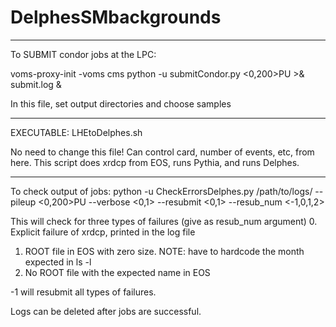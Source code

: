 # DelphesSMbackgrounds

----------------------------------------------------------

To SUBMIT condor jobs at the LPC:

voms-proxy-init -voms cms
python -u submitCondor.py <0,200>PU >& submit.log &

In this file, set output directories and choose samples

---------------------------------------------------------

EXECUTABLE: LHEtoDelphes.sh

No need to change this file! Can control card, number of events, etc, from here.
This script does xrdcp from EOS, runs Pythia, and runs Delphes. 

---------------------------------------------------------

To check output of jobs:
python -u CheckErrorsDelphes.py /path/to/logs/ --pileup <0,200>PU --verbose <0,1> --resubmit <0,1> --resub_num <-1,0,1,2>

This will check for three types of failures (give as resub_num argument)
0. Explicit failure of xrdcp, printed in the log file
1. ROOT file in EOS with zero size. NOTE: have to hardcode the month expected in ls -l
2. No ROOT file with the expected name in EOS

-1 will resubmit all types of failures.

Logs can be deleted after jobs are successful.

